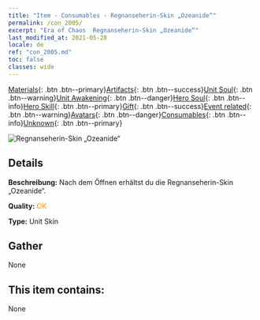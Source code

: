```yaml
---
title: "Item - Consumables - Regnanseherin-Skin „Ozeanide“"
permalink: /con_2005/
excerpt: "Era of Chaos  Regnanseherin-Skin „Ozeanide“"
last_modified_at: 2021-05-28
locale: de
ref: "con_2005.md"
toc: false
classes: wide
---
```

 [Materials](/ItemsDE/){: .btn .btn--primary}[Artifacts](/ItemsDE/Artifacts/){: .btn .btn--success}[Unit Soul](/ItemsDE/UnitSoul/){: .btn .btn--warning}[Unit Awakening](/ItemsDE/UnitAwakening/){: .btn .btn--danger}[Hero Soul](/ItemsDE/HeroSoul/){: .btn .btn--info}[Hero Skill](/ItemsDE/HeroSkill/){: .btn .btn--primary}[Gift](/ItemsDE/Gift/){: .btn .btn--success}[Event related](/ItemsDE/Events/){: .btn .btn--warning}[Avatars](/ItemsDE/Avatars/){: .btn .btn--danger}[Consumables](/ItemsDE/Consumables/){: .btn .btn--info}[Unknown](/ItemsDE/Unknown/){: .btn .btn--primary}

 ![Regnanseherin-Skin „Ozeanide“](/images/u/ti_haihoupifu2.jpg)

## Details
 **Beschreibung:** Nach dem Öffnen erhältst du die Regnanseherin-Skin „Ozeanide“.

 **Quality:** <span style="color: #FF8C00">OK</span>

 **Type:** Unit Skin

## Gather

  None

## This item contains:

  None

